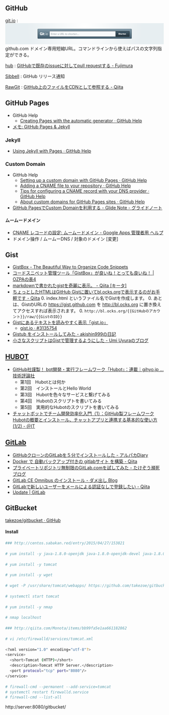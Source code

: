 ## GitHub

[git.io](http://git.io/)
: ![Git.io](/img/git.io.png)
github.com ドメイン専用短縮URL。コマンドラインから使えばパスの文字列指定ができる。

[hub](https://github.com/github/hub)
: [GitHubで既存のissueに対してpull requestする - Fujimura](http://blog.fujimuradaisuke.com/post/21428021798/github-issue-pull-request)

[Sibbell](https://sibbell.com/about/)
: GitHub リリース通知

[RawGit](http://rawgit.com/)
: [GitHub上のファイルをCDNとして参照する \- Qiita](http://qiita.com/takanorig/items/89db46120d2ec171e3d8)


## GitHub Pages

- GitHub Help
    - [Creating Pages with the automatic generator · GitHub Help](https://help.github.com/articles/creating-pages-with-the-automatic-generator)
- [メモ: GitHub Pages & Jekyll](http://blog.nocorica.jp/2013/08/githubpages-jekyll/)

### Jekyll

- [Using Jekyll with Pages · GitHub Help](https://help.github.com/articles/using-jekyll-with-pages)

### Custom Domain

- GitHub Help
    - [Setting up a custom domain with GitHub Pages · GitHub Help](https://help.github.com/articles/setting-up-a-custom-domain-with-github-pages)
    - [Adding a CNAME file to your repository · GitHub Help](https://help.github.com/articles/adding-a-cname-file-to-your-repository)
    - [Tips for configuring a CNAME record with your DNS provider · GitHub Help](https://help.github.com/articles/tips-for-configuring-a-cname-record-with-your-dns-provider)
    - [About custom domains for GitHub Pages sites · GitHub Help](https://help.github.com/articles/about-custom-domains-for-github-pages-sites)
- [GitHub PagesでCustom Domainを利用する - Glide Note - グライドノート](http://blog.glidenote.com/blog/2011/12/20/how-to-use-custom-domain-on-github-pages/)

#### ムームードメイン

- [CNAME レコードの設定: ムームードメイン - Google Apps 管理者用 ヘルプ](https://support.google.com/a/answer/142022?hl=ja)
- ドメイン操作 / ムームーDNS / 対象のドメイン [変更]


## Gist
- [GistBox - The Beautiful Way to Organize Code Snippets](http://www.gistboxapp.com/)
- [コードスニペット管理ツール「GistBox」が良いね！とっても良いね！ | OZPAの表4](http://ozpa-h4.com/2014/03/20/gistbox/)
- [markdownで書かれたgistを奇麗に表示。 - Qiita [キータ]](http://qiita.com/hden@github/items/5dbd8f1d3b03345d6a33)
- [ちょっとしたHTMLはGitHub Gistに置いてbl.ocks.orgで表示するのがお手軽です - Qiita](http://qiita.com/hnakamur/items/ad1346bc9cfb0288ff60)
    0. index.html というファイル名でGistを作成します。
    0. あとは、GistのURLの https://gist.github.com を http://bl.ocks.org に置き換えてアクセスすれば表示されます。
    0. `http://bl.ocks.org/{{GitHubのアカウント}}/raw/{{GistのID}}`
- [Gistにあるテキストを読みやすく表示「gist.io」](http://www.moongift.jp/2013/01/20130106-2/)
    - [gist.io · #3135754](http://gist.io/3135754)
- [Gistub をインストールしてみた - akishin999の日記](http://d.hatena.ne.jp/akishin999/20130208/1360277414)
- [小さなスクリプトはGistで管理するようにした - Umi Uyuraのブログ](http://umi-uyura.hatenablog.com/entry/2015/09/30/063000)


## [HUBOT](https://hubot.github.com/)

- [GitHub社謹製！ bot開発・実行フレームワーク「Hubot」：連載｜gihyo.jp … 技術評論社](http://gihyo.jp/dev/serial/01/hubot)
    - 第1回　Hubotとは何か
    - 第2回　インストールとHello World
    - 第3回　Hubotを色々なサービスと繋げてみる
    - 第4回　Hubotのスクリプトを書いてみる
    - 第5回　実用的なHubotのスクリプトを書いてみる
- [チャットボットでチーム開発効率化入門（1）：GitHub製フレームワークHubotの概要とインストール、チャットアプリと連携する基本的な使い方 (1/2) - ＠IT](http://www.atmarkit.co.jp/ait/articles/1408/20/news035.html)


## [GitLab](https://about.gitlab.com/)
- [GitHubクローンのGitLabを５分でインストールした - アルパカDiary](http://d.hatena.ne.jp/toritori0318/20140523/1400863038)
- [Docker で 自動バックアップ付きの gitlabサイト を構築 - Qiita](http://qiita.com/essa/items/87b6ae3f892a79b9c560)
- [プライベートリポジトリ無制限のGitLab.comを試してみた - たけぞう瀕死ブログ](http://takezoe.hatenablog.com/entry/2016/02/21/011641)
- [GitLab CE Omnibus のインストール - ダメ出し Blog](https://fumiyas.github.io/gitlab/install-omnibus.html)
- [GitLabで新しいユーザーをメールによる認証なしで登録したい - Qiita](http://qiita.com/ptiringo/items/249fc23c02484a485646)
- [Update | GitLab](https://about.gitlab.com/update/)


## GitBucket
[takezoe/gitbucket · GitHub](https://github.com/takezoe/gitbucket)

#### Install
```bash
### http://centos.sabakan.red/entry/2015/04/27/153821

# yum install -y java-1.8.0-openjdk java-1.8.0-openjdk-devel java-1.8.0-openjdk-headless

# yum install -y tomcat

# yum install -y wget

# wget -P /usr/share/tomcat/webapps/ https://github.com/takezoe/gitbucket/releases/download/3.7/gitbucket.war

# systemctl start tomcat

# yum install -y nmap

# nmap localhost

### http://qiita.com/Monota/items/bb99fa5e1aa661182862

# vi /etc/firewalld/services/tomcat.xml

<?xml version="1.0" encoding="utf-8"?>
<service>
  <short>Tomcat (HTTP)</short>
  <description>Tomcat HTTP Server.</description>
  <port protocol="tcp" port="8080"/>
</service>

# firewall-cmd --permanent --add-service=tomcat
# systemctl restart firewalld.service
# firewall-cmd --list-all
```
http://server:8080/gitbucket/

